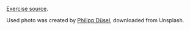 [Exercise source](https://www.theodinproject.com/lessons/foundations-landing-page).

Used photo was created by [Philipp Düsel](https://unsplash.com/@philipp_dice), downloaded from Unsplash.
